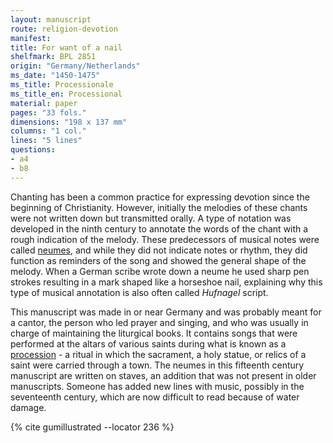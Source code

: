 ```yaml
---
layout: manuscript
route: religion-devotion
manifest: 
title: For want of a nail
shelfmark: BPL 2851
origin: "Germany/Netherlands"
ms_date: "1450-1475"
ms_title: Processionale
ms_title_en: Processional
material: paper
pages: "33 fols."
dimensions: "198 x 137 mm"
columns: "1 col."
lines: "5 lines"
questions:
- a4
- b8
---
```


Chanting has been a common practice for expressing devotion since the
beginning of Christianity. However, initially the melodies of these
chants were not written down but transmitted orally. A type of notation
was developed in the ninth century to annotate the words of the chant
with a rough indication of the melody. These predecessors of musical
notes were called [neumes](https://en.wikipedia.org/wiki/Neume), and
while they did not indicate notes or rhythm, they did function as
reminders of the song and showed the general shape of the melody. When a
German scribe wrote down a neume he used sharp pen strokes resulting in
a mark shaped like a horseshoe nail, explaining why this type of musical
annotation is also often called *Hufnagel* script.

This manuscript was made in or near Germany and was probably meant for a
cantor, the person who led prayer and singing, and who was usually in
charge of maintaining the liturgical books. It contains songs that were
performed at the altars of various saints during what is known as a
[procession](https://en.wikipedia.org/wiki/Procession) - a ritual in
which the sacrament, a holy statue, or relics of a saint were carried
through a town. The neumes in this fifteenth century manuscript are
written on staves, an addition that was not present in older
manuscripts. Someone has added new lines with music, possibly in the
seventeenth century, which are now difficult to read because of water
damage.

{% cite gumillustrated --locator 236 %}

